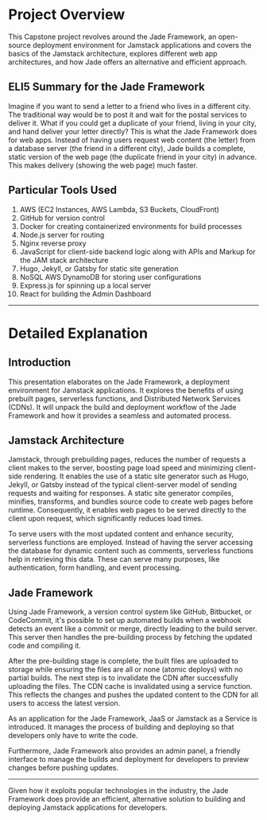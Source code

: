 # Project Overview

This Capstone project revolves around the Jade Framework, an open-source deployment environment for Jamstack applications and covers the basics of the Jamstack architecture, explores different web app architectures, and how Jade offers an alternative and efficient approach. 

## ELI5 Summary for the Jade Framework

Imagine if you want to send a letter to a friend who lives in a different city. The traditional way would be to post it and wait for the postal services to deliver it. What if you could get a duplicate of your friend, living in your city, and hand deliver your letter directly? This is what the Jade Framework does for web apps. Instead of having users request web content (the letter) from a database server (the friend in a different city), Jade builds a complete, static version of the web page (the duplicate friend in your city) in advance. This makes delivery (showing the web page) much faster.

## Particular Tools Used
1. AWS (EC2 Instances, AWS Lambda, S3 Buckets, CloudFront) 
2. GitHub for version control 
3. Docker for creating containerized environments for build processes 
4. Node.js server for routing
5. Nginx reverse proxy
6. JavaScript for client-side backend logic along with APIs and Markup for the JAM stack architecture
7. Hugo, Jekyll, or Gatsby for static site generation
8. NoSQL AWS DynamoDB for storing user configurations
9. Express.js for spinning up a local server
10. React for building the Admin Dashboard

---
# Detailed Explanation

## Introduction
This presentation elaborates on the Jade Framework, a deployment environment for Jamstack applications. It explores the benefits of using prebuilt pages, serverless functions, and Distributed Network Services (CDNs). It will unpack the build and deployment workflow of the Jade Framework and how it provides a seamless and automated process.

## Jamstack Architecture

Jamstack, through prebuilding pages, reduces the number of requests a client makes to the server, boosting page load speed and minimizing client-side rendering. It enables the use of a static site generator such as Hugo, Jekyll, or Gatsby instead of the typical client-server model of sending requests and waiting for responses. A static site generator compiles, minifies, transforms, and bundles source code to create web pages before runtime. Consequently, it enables web pages to be served directly to the client upon request, which significantly reduces load times.

To serve users with the most updated content and enhance security, serverless functions are employed. Instead of having the server accessing the database for dynamic content such as comments, serverless functions help in retrieving this data. These can serve many purposes, like authentication, form handling, and event processing.

## Jade Framework

Using Jade Framework, a version control system like GitHub, Bitbucket, or CodeCommit, it's possible to set up automated builds when a webhook detects an event like a commit or merge, directly leading to the build server. This server then handles the pre-building process by fetching the updated code and compiling it.

After the pre-building stage is complete, the built files are uploaded to storage while ensuring the files are all or none (atomic deploys) with no partial builds. The next step is to invalidate the CDN after successfully uploading the files. The CDN cache is invalidated using a service function. This reflects the changes and pushes the updated content to the CDN for all users to access the latest version.

As an application for the Jade Framework, JaaS or Jamstack as a Service is introduced. It manages the process of building and deploying so that developers only have to write the code.

Furthermore, Jade Framework also provides an admin panel, a friendly interface to manage the builds and deployment for developers to preview changes before pushing updates.

---
Given how it exploits popular technologies in the industry, the Jade Framework does provide an efficient, alternative solution to building and deploying Jamstack applications for developers.
